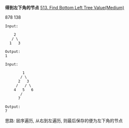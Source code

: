 **得到左下角的节点**
[513. Find Bottom Left Tree Value(Medium)](https://leetcode.com/problems/find-bottom-left-tree-value/)

878 138

```
Input:

    2
   / \
  1   3

Output:
1

Input:

        1
       / \
      2   3
     /   / \
    4   5   6
       /
      7

Output:
7
```

思路: 层序遍历, 从右到左遍历, 则最后保存的便为左下角的节点